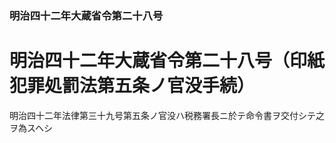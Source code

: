 ### 明治四十二年大蔵省令第二十八号  
# 明治四十二年大蔵省令第二十八号（印紙犯罪処罰法第五条ノ官没手続）  
  
明治四十二年法律第三十九号第五条ノ官没ハ税務署長ニ於テ命令書ヲ交付シテ之ヲ為スヘシ  
  
